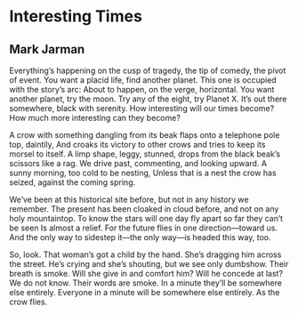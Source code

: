 # Interesting Times
## Mark Jarman
Everything’s happening on the cusp of tragedy, the tip of comedy, the pivot of
event.
You want a placid life, find another planet. This one is occupied with the
story’s arc:
About to happen, on the verge, horizontal. You want another planet, try the
moon.
Try any of the eight, try Planet X. It’s out there somewhere, black with
serenity.
How interesting will our times become? How much more interesting can they
become?

A crow with something dangling from its beak flaps onto a telephone pole top,
daintily,
And croaks its victory to other crows and tries to keep its morsel to itself.
A limp shape, leggy, stunned, drops from the black beak’s scissors like a rag.
We drive past, commenting, and looking upward. A sunny morning, too cold to be
nesting,
Unless that is a nest the crow has seized, against the coming spring.

We’ve been at this historical site before, but not in any history we remember.
The present has been cloaked in cloud before, and not on any holy mountaintop.
To know the stars will one day fly apart so far they can’t be seen
Is almost a relief. For the future flies in one direction—toward us.
And the only way to sidestep it—the only way—is headed this way, too.

So, look. That woman’s got a child by the hand. She’s dragging him across the
street.
He’s crying and she’s shouting, but we see only dumbshow. Their breath is
smoke.
Will she give in and comfort him? Will he concede at last? We do not know.
Their words are smoke. In a minute they’ll be somewhere else entirely.
Everyone in a minute will be somewhere else entirely. As the crow flies.